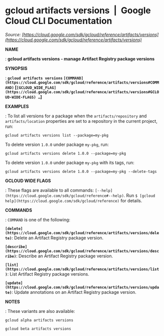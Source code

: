 # gcloud artifacts versions  |  Google Cloud CLI Documentation

*Source: [https://cloud.google.com/sdk/gcloud/reference/artifacts/versions](https://cloud.google.com/sdk/gcloud/reference/artifacts/versions)*

**NAME**

: **gcloud artifacts versions - manage Artifact Registry package versions**

**SYNOPSIS**

: **`gcloud artifacts versions` `[COMMAND](https://cloud.google.com/sdk/gcloud/reference/artifacts/versions#COMMAND)` [`[GCLOUD_WIDE_FLAG](https://cloud.google.com/sdk/gcloud/reference/artifacts/versions#GCLOUD-WIDE-FLAGS) …`]**

**EXAMPLES**

: To list all versions for a package when the `artifacts/repository`
and `artifacts/location` properties are set to a repository in the
current project, run:

```
gcloud artifacts versions list --package=my-pkg
```

To delete version `1.0.0` under package `my-pkg`, run:

```
gcloud artifacts versions delete 1.0.0 --package=my-pkg
```

To delete version `1.0.0` under package `my-pkg` with its
tags, run:

```
gcloud artifacts versions delete 1.0.0 --package=my-pkg --delete-tags
```

**GCLOUD WIDE FLAGS**

: These flags are available to all commands: `[--help](https://cloud.google.com/sdk/gcloud/reference#--help)`.
Run `$ [gcloud help](https://cloud.google.com/sdk/gcloud/reference)` for details.

**COMMANDS**

: ``COMMAND`` is one of the following:

**`[delete](https://cloud.google.com/sdk/gcloud/reference/artifacts/versions/delete)`**:
Delete an Artifact Registry package version.

**`[describe](https://cloud.google.com/sdk/gcloud/reference/artifacts/versions/describe)`**:
Describe an Artifact Registry package version.

**`[list](https://cloud.google.com/sdk/gcloud/reference/artifacts/versions/list)`**:
List Artifact Registry package versions.

**`[update](https://cloud.google.com/sdk/gcloud/reference/artifacts/versions/update)`**:
Update annotations on an Artifact Registry package version.

**NOTES**

: These variants are also available:

```
gcloud alpha artifacts versions
```

```
gcloud beta artifacts versions
```